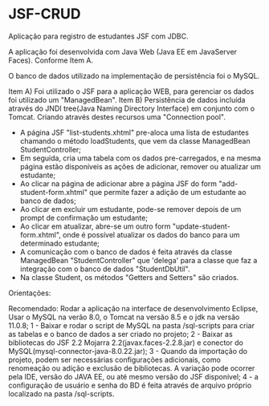 # JSF-CRUD
Aplicação para registro de estudantes JSF com JDBC.

A aplicação foi desenvolvida com Java Web (Java EE em JavaServer Faces).
Conforme Item A.

O banco de dados utilizado na implementação de persistência foi o MySQL.

Item A) Foi utilizado o JSF para a aplicação WEB, para gerenciar os dados foi utilizado um "ManagedBean".
Item B) Persistência de dados incluída através do JNDI tree(Java Naming Directory Interface) em conjunto com o Tomcat.
Criando através destes recursos uma "Connection pool".

- A página JSF "list-students.xhtml" pre-aloca uma lista de estudantes chamando o método loadStudents, que vem da classe ManagedBean StudentController;
- Em seguida, cria uma tabela com os dados pre-carregados, e na mesma página estão disponíveis as ações de adicionar, remover ou atualizar um estudante;
- Ao clicar na página de adicionar abre a página JSF do form "add-student-form.xhtml" que permite fazer a adição de um estudante ao banco de dados;
- Ao clicar em excluir um estudante, pode-se remover depois de um prompt de confirmação um estudante;
- Ao clicar em atualizar, abre-se um outro form "update-student-form.xhtml", onde é possível atualizar os dados do banco para um determinado estudante;
- A comunicação com o banco de dados é feita através da classe ManagedBean "StudentController" que 'delega' para a classe que faz a integração com o banco de dados "StudentDbUtil".
- Na classe Student, os métodos "Getters and Setters" são criados.

Orientações:

Recomendado: Rodar a aplicação na interface de desenvolvimento Eclipse, Usar o MySQL na verão 8.0, o Tomcat na versão 8.5 e o jdk na versão 11.0.8;
1 - Baixar e rodar o script de MySQL na pasta /sql-scripts para criar as tabelas e o banco de dados a ser criado no projeto;
2 - Baixar as bibliotecas do JSF 2.2 Mojarra 2.2(javax.faces-2.2.8.jar) e conector do MySQL(mysql-connector-java-8.0.22.jar);
3 - Quando da importação do projeto, podem ser necessárias configurações adicionais, como renomeação ou adição e exclusão de bibliotecas. A variação pode ocorrer pela IDE, versão do JAVA EE, ou até mesmo versão do JSF disponível;
4 - a configuração de usuário e senha do BD é feita através de arquivo próprio localizado na pasta /sql-scripts.